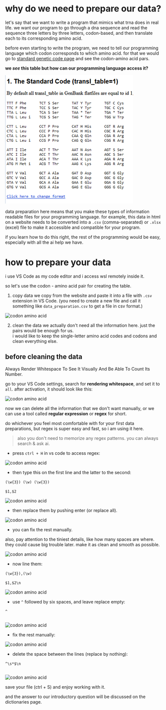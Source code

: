 # why do we need to prepare our data?
let's say that we want to write a program that mimics what trna does in real life. 
we want our program to go through a dna sequence and read the sequence three letters by three letters, codon-based, and then translate each to its corresponding amino acid.

before even starting to write the program, we need to tell our programming language which codon corresponds to which amino acid.
for that we would go to [standard genetic code page](https://www.ncbi.nlm.nih.gov/Taxonomy/taxonomyhome.html/index.cgi?chapter=tgencodes#SG1) and see the codon-amino acid pars. 

**we _see_ this table but how can our programming language access it?**

![codon-amino acid](codon_to_amino_acid/1.png)

data preparation here means that you make these types of information readable files for your programming language.
for example, this data in html on a website needs to be converted into a `.csv` (comma-separated) or `.xlsx` (excel) file to make it accessible and compatible for your program.

if you learn how to do this right, the rest of the programming would be easy, especially with all the ai help we have.

# how to prepare your data

i use VS Code as my code editor and i access wsl remotely inside it. 

so let's use the codon - amino acid pair for creating the table.

1. copy data
we copy from the website and paste it into a file with `.csv` extension in VS Code.
(you need to create a new file and call it something like `data_preparation.csv` to get a file in csv format.)

![codon amino acid](https://github.com/user-attachments/assets/3572afc1-9ba9-431d-84bf-0ad9df224a03)

2. clean the data
we actually don't need all the information here. just the pairs would be enough for us.  
i would like to keep the single-letter amino acid codes and codons and clean everything else.

## before cleaning the data
Always Render Whitespace To See It Visually And Be Able To Count Its Number.

go to your VS Code settings, search for **rendering whitespace**, and set it to `all`. after activation, it should look like this:

![codon amino acid](https://github.com/user-attachments/assets/7631db5d-6f66-4c2c-bd6f-7003112a1a46)

now we can delete all the information that we don't want manually, or we can use a tool called **regular expression** or **regex** for short.

do whichever you feel most comfortable with for your first data preparations, but regex is super easy and fast, so i am using it here.

> also you don't need to memorize any regex patterns. you can always search & ask ai.

- press `ctrl + H` in vs code to access regex:

![codon amino acid](https://github.com/user-attachments/assets/3357ecef-243a-4390-937a-cf27b09f4202)

- then type this on the first line and the latter to the second:

```regex
(\w{3}) (\w) (\w{3})
```
```regex
$1,$2
```

![codon amino acid](https://github.com/user-attachments/assets/b95e5e6f-91ee-4920-8d94-dfb5633c9c87)

- then replace them by pushing enter (or replace all).

![codon amino acid](https://github.com/user-attachments/assets/9276fd15-11eb-4ec1-a23f-26694f1d58a3)

- you can fix the rest manually.

also, pay attention to the tiniest details, like how many spaces are where. they could cause big trouble later. make it as clean and smooth as possible.

![codon amino acid](https://github.com/user-attachments/assets/d5a7d0e1-1507-46e4-aa1c-5370fab33c5a)

- now line them:

```regex
(\w{3}),(\w)
```
```regex
$1,$2\n
```
![codon amino acid](https://github.com/user-attachments/assets/c572c5a2-9b40-4e01-a762-f3e5853e9ddf)


- use `^` followed by six spaces, and leave replace empty:

```regex
^
```
```regex

```

![codon amino acid](https://github.com/user-attachments/assets/045003c4-4a6e-4678-aede-505cd558d137)


- fix the rest manually:

![codon amino acid](https://github.com/user-attachments/assets/b87df334-3e86-4f77-bb9f-cb2cd6b10540)


- delete the space between the lines (replace by nothing):

```regex
^\s*$\n
```
```regex

```

![codon amino acid](https://github.com/user-attachments/assets/c01cf38b-c201-4206-b662-721ce1da0367)


save your file (ctrl + S) and enjoy working with it.

and the answer to our introductory question will be discussed on the dictionaries page.




















